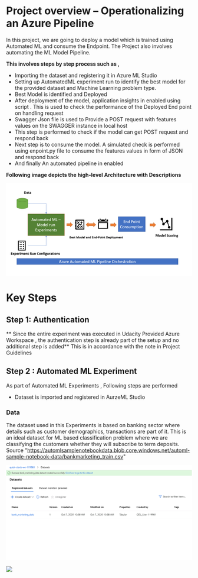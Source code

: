 # Project overview – Operationalizing an Azure Pipeline

In this project, we are going to deploy a model which is trained using Automated ML and consume the Endpoint. The Project also involves automating the ML Model Pipeline. 


**This involves steps by step process such as ,**
-	Importing the dataset and registering it in Azure ML Studio
-	Setting up AutomatedML experiment run to identify the best model for the provided dataset and Machine Learning problem type. 
-	Best Model is identified and Deployed 
-	After deployment of the model, application insights in enabled using script . This is used to check the performance of the Deployed End point on handling request
-	Swagger Json file is used to Provide a POST request with features values on the SWAGGER instance in local host
-	This step is performed to check if the model can get POST request and respond back
-	Next step is to consume the model. A simulated check is performed using enpoint.py file to consume the features values in form of JSON and respond back
-	And finally An automated pipeline in enabled

**Following image depicts the high-level Architecture with Descriptions**

![](images/Arxhitecture.PNG)


# Key Steps

## Step 1: Authentication

** Since the entire experiment was executed in Udacity Provided Azure Workspace , the authentication step is already part of the setup and no additional step is added** This is in accordance with the note in Project Guidelines


## Step 2 : Automated ML Experiment

As part of Automated ML Experiments , Following steps are performed

-	Dataset is imported and registered in AurzeML Studio
### Data

The dataset used in this Experiments is based on banking sector where details such as customer demographics, transactions are part of it. This is an ideal dataset for ML based classification problem where we are classifying the customers whether they will subscribe to term deposits. 
Source "https://automlsamplenotebookdata.blob.core.windows.net/automl-sample-notebook-data/bankmarketing_train.csv" 

 ![](images/dataset_resgistered.png)
 
 ![](images/dataset_registered.png)
 


